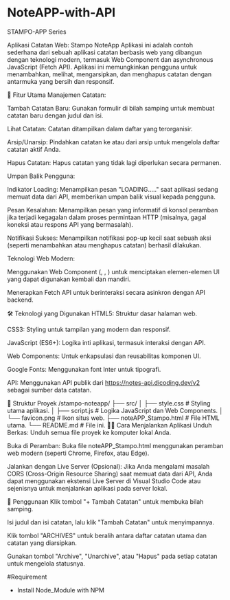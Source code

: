 # NoteAPP-with-API
STAMPO-APP Series 

Aplikasi Catatan Web: Stampo NoteApp
Aplikasi ini adalah contoh sederhana dari sebuah aplikasi catatan berbasis web yang dibangun dengan teknologi modern, termasuk Web Component dan asynchronous JavaScript (Fetch API). Aplikasi ini memungkinkan pengguna untuk menambahkan, melihat, mengarsipkan, dan menghapus catatan dengan antarmuka yang bersih dan responsif.

🚀 Fitur Utama
Manajemen Catatan:

Tambah Catatan Baru: Gunakan formulir di bilah samping untuk membuat catatan baru dengan judul dan isi.

Lihat Catatan: Catatan ditampilkan dalam daftar yang terorganisir.

Arsip/Unarsip: Pindahkan catatan ke atau dari arsip untuk mengelola daftar catatan aktif Anda.

Hapus Catatan: Hapus catatan yang tidak lagi diperlukan secara permanen.

Umpan Balik Pengguna:

Indikator Loading: Menampilkan pesan "LOADING....." saat aplikasi sedang memuat data dari API, memberikan umpan balik visual kepada pengguna.

Pesan Kesalahan: Menampilkan pesan yang informatif di konsol peramban jika terjadi kegagalan dalam proses permintaan HTTP (misalnya, gagal koneksi atau respons API yang bermasalah).

Notifikasi Sukses: Menampilkan notifikasi pop-up kecil saat sebuah aksi (seperti menambahkan atau menghapus catatan) berhasil dilakukan.

Teknologi Web Modern:

Menggunakan Web Component (<note-app-bar>, <note-form>, <note-item>) untuk menciptakan elemen-elemen UI yang dapat digunakan kembali dan mandiri.

Menerapkan Fetch API untuk berinteraksi secara asinkron dengan API backend.

🛠️ Teknologi yang Digunakan
HTML5: Struktur dasar halaman web.

CSS3: Styling untuk tampilan yang modern dan responsif.

JavaScript (ES6+): Logika inti aplikasi, termasuk interaksi dengan API.

Web Components: Untuk enkapsulasi dan reusabilitas komponen UI.

Google Fonts: Menggunakan font Inter untuk tipografi.

API: Menggunakan API publik dari https://notes-api.dicoding.dev/v2 sebagai sumber data catatan.

📂 Struktur Proyek
/stampo-noteapp/
├── src/
│   ├── style.css         # Styling utama aplikasi.
│   ├── script.js         # Logika JavaScript dan Web Components.
│   └── favicon.png       # Ikon situs web.
├── noteAPP_Stampo.html   # File HTML utama.
└── README.md             # File ini.
🏃‍♀️ Cara Menjalankan Aplikasi
Unduh Berkas: Unduh semua file proyek ke komputer lokal Anda.

Buka di Peramban: Buka file noteAPP_Stampo.html menggunakan peramban web modern (seperti Chrome, Firefox, atau Edge).

Jalankan dengan Live Server (Opsional): Jika Anda mengalami masalah CORS (Cross-Origin Resource Sharing) saat memuat data dari API, Anda dapat menggunakan ekstensi Live Server di Visual Studio Code atau sejenisnya untuk menjalankan aplikasi pada server lokal.

🤝 Penggunaan
Klik tombol "+ Tambah Catatan" untuk membuka bilah samping.

Isi judul dan isi catatan, lalu klik "Tambah Catatan" untuk menyimpannya.

Klik tombol "ARCHIVES" untuk beralih antara daftar catatan utama dan catatan yang diarsipkan.

Gunakan tombol "Archive", "Unarchive", atau "Hapus" pada setiap catatan untuk mengelola statusnya.

#Requirement
- Install Node_Module with NPM
